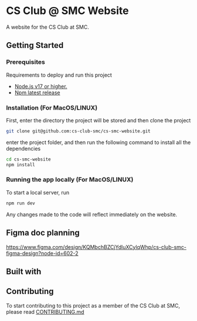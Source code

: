 # CS Club @ SMC Website

A website for the CS Club at SMC.

## Getting Started

### Prerequisites

Requirements to deploy and run this project

- [Node.js v17 or higher.](https://nodejs.org/en/about/previous-releases)
- [Npm latest release](https://www.npmjs.com/)

### Installation (For MacOS/LINUX)

First, enter the directory the project will be stored and then clone the project

```BASH
git clone git@github.com:cs-club-smc/cs-smc-website.git
```

enter the project folder, and then run the following command to install all the dependencies

```BASH
cd cs-smc-website
npm install
```

### Running the app locally (For MacOS/LINUX)

To start a local server, run

```bash
npm run dev
```

Any changes made to the code will reflect immediately on the website.

## Figma doc planning

https://www.figma.com/design/KQMbchBZCjYdluXCylqWhp/cs-club-smc-figma-design?node-id=602-2

## Built with

## Contributing

To start contributing to this project as a member of the CS Club at SMC, please read [CONTRIBUTING.md](./CONTRIBUTING.md)
